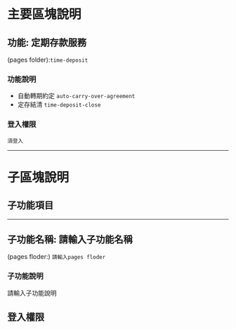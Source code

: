 # 主要區塊說明
## 功能: 定期存款服務
(pages folder):`time-deposit`

### 功能說明
* 自動轉期約定 `auto-carry-over-agreement`
* 定存結清 `time-deposit-close`

### 登入權限
`須登入`

---

# 子區塊說明
## 子功能項目

---
## 子功能名稱: 請輸入子功能名稱
(pages floder:) `
請輸入pages floder
`

### 子功能說明
請輸入子功能說明

## 登入權限
<!-- `免登入` -->
<!-- `須登入` -->

